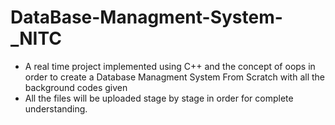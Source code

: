 # DataBase-Managment-System-_NITC

* A real time project implemented using C++ and the concept of oops in order to create a Database Managment System From Scratch with all the background codes given
* All the files will be uploaded stage by stage in order for complete understanding.
